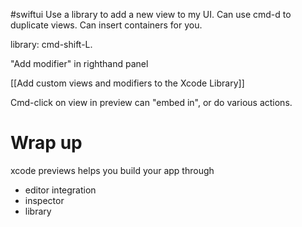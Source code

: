 #swiftui 
Use a library to add a new view to my UI.
Can use cmd-d to duplicate views.
Can insert containers for you.

library: cmd-shift-L.

"Add modifier" in righthand panel

[[Add custom views and modifiers to the Xcode Library]]

Cmd-click on view in preview can "embed in", or do various actions.

# Wrap up
xcode previews helps you build your app through
* editor integration
* inspector
* library

